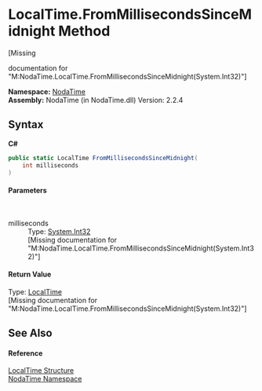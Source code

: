 # LocalTime.FromMillisecondsSinceMidnight Method 
 

\[Missing <summary> documentation for "M:NodaTime.LocalTime.FromMillisecondsSinceMidnight(System.Int32)"\]

**Namespace:**&nbsp;<a href="N_NodaTime">NodaTime</a><br />**Assembly:**&nbsp;NodaTime (in NodaTime.dll) Version: 2.2.4

## Syntax

**C#**<br />
``` C#
public static LocalTime FromMillisecondsSinceMidnight(
	int milliseconds
)
```


#### Parameters
&nbsp;<dl><dt>milliseconds</dt><dd>Type: <a href="http://msdn2.microsoft.com/en-us/library/td2s409d" target="_blank">System.Int32</a><br />\[Missing <param name="milliseconds"/> documentation for "M:NodaTime.LocalTime.FromMillisecondsSinceMidnight(System.Int32)"\]</dd></dl>

#### Return Value
Type: <a href="T_NodaTime_LocalTime">LocalTime</a><br />\[Missing <returns> documentation for "M:NodaTime.LocalTime.FromMillisecondsSinceMidnight(System.Int32)"\]

## See Also


#### Reference
<a href="T_NodaTime_LocalTime">LocalTime Structure</a><br /><a href="N_NodaTime">NodaTime Namespace</a><br />